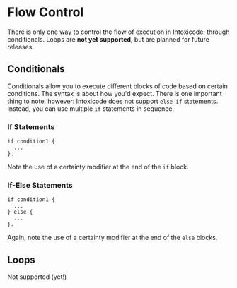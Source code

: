 # Flow Control
There is only one way to control the flow of execution in Intoxicode: through conditionals. Loops are **not yet supported**, but are planned for future releases.

## Conditionals
Conditionals allow you to execute different blocks of code based on certain conditions. The syntax is about how you'd expect. There is one important thing to note, however: Intoxicode does not support `else if` statements. Instead, you can use multiple `if` statements in sequence.

### If Statements
```intox
if condition1 {
  ...
}.
```

Note the use of a certainty modifier at the end of the `if` block.

### If-Else Statements
```intox
if condition1 {
  ...
} else {
  ...
}.
```

Again, note the use of a certainty modifier at the end of the `else` blocks.

## Loops
Not supported (yet!)

